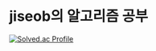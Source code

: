 # jiseob의 알고리즘 공부

[![Solved.ac Profile](http://mazassumnida.wtf/api/v2/generate_badge?boj=kimjiseob716)](https://solved.ac/kimjiseob716/)